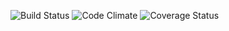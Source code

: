 
![Build Status](https://codeship.com/projects/17a76d30-7bc9-0134-0ef8-1a0a4897d69c/status?branch=master)
![Code Climate](https://codeclimate.com/github/jcincotta22/api-tickets.png)
![Coverage Status](https://coveralls.io/repos/jcincotta22/api-tickets/badge.png)
